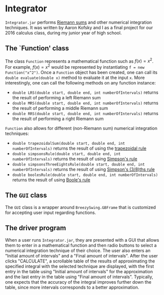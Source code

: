 # Integrator

`Integrator.jar` performs [Riemann sums](https://en.wikipedia.org/wiki/Riemann_sum) and other numerical integration techniques. It was written by Aaron Kofsky and I as a final project for our 2016 calculus class, during my junior year of high school.

## The `Function' class

The class `Function` represents a mathematical function such as $f(x) = x^2$. For example, $f(x) = x^2$ would be represented by instantiating `f = new Function("x^2")`. Once a `Function` object has been created, one can call its `double evaluate(double x)` method to evaluate it at the input `x`. More interestingly, one can call the following methods on any function instance:

- `double LRS(double start, double end, int numberOfIntervals)` returns the result of performing a left Riemann sum
- `double MRS(double start, double end, int numberOfIntervals)` returns the result of performing a middle Riemann sum
- `double RRS(double start, double end, int numberOfIntervals)` returns the result of performing a right Riemann sum

`Function` also allows for different (non-Riemann sum) numerical integration techniques:

- `double trapezoidalSum(double start, double end, int numberOfIntervals)` returns the result of using the [trapezoidal rule](https://en.wikipedia.org/wiki/Trapezoidal_rule)
- `double simpsonsRule(double start, double end, int numberOfIntervals)` returns the result of using [Simpson's rule](https://en.wikipedia.org/wiki/Simpson%27s_rule)
- `double simpsonsThreeEightsRule(double start, double end, int numberOfIntervals)` returns the result of using [Simpson's (3/8)ths rule](https://en.wikipedia.org/wiki/Simpson%27s_rule)
- `double boolesRule(double start, double end, int numberOfIntervals)` returns the result of using [Boole's rule](https://en.wikipedia.org/wiki/Boole%27s_rule)

## The `GUI` class

The `GUI` class is a wrapper around `BreezySwing.GBFrame` that is customized for accepting user input regarding functions.

## The driver program

When a user runs `Integrator.jar`, they are presented with a GUI that allows them to enter in a mathematical function and then radio buttons to select a numerical integration technique of their choice. The user also enters an "Initial amount of intervals" and a "Final amount of intervals". After the user clicks "CALCULATE", a scrollable table of the results of approximating the specified integral with the selected technique are displayed, with the first entry in the table using "Initial amount of intervals" for the approximation and the last entry in the table using "Final amount of intervals". Typically, one expects that the accuracy of the integral improves further down the table, since more intervals corresponds to a better approximation.
